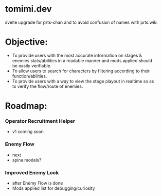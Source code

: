 # tomimi.dev
svelte upgrade for prts-chan and to avoid confusion of names with prts.wiki

# Objective:
- To provide users with the most accurate information on stages & enemies stats/abilities in a readable manner and mods applied should be easily verifiable.
- To allow users to search for characters by filtering according to their function/abilities.
- To provide users with a way to view the stage playout in realtime so as to verify the flow/route of enemies.

# Roadmap:

### Operator Recruitment Helper
- v1 coming soon
  
### Enemy Flow
- next
- spine models?
  
### Improved Enemy Look
- after Enemy Flow is done
- Mods applied list for debugging/curiosity
